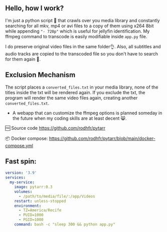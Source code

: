  ## Hello, how I work?
I'm just a python script 🐍 that crawls over you media library and constantly searching for all mkv, mp4 or avi files to a copy of them using x264 8bit while appending `"- 720p"` which is useful for jellyfin identification. 
My ffmpeg command to transcode is easily modifiable inside `app.py` file.

I do preserve original video files in the same folder👌. Also, all subtitles and audio tracks are copied to the transcoded file so you don't have to search for them again 🐊. 

 ## Exclusion Mechanism
The script places a `converted_files.txt` in your media library, none of the titles inside the txt will be rendered again. If you exclude the txt, the program will render the same video files again, creating another `converted_files.txt`.

* A webapp that can customize the ffmpeg options is planned someday in the future when my coding skills are at least decent 😸.

🆓 Source code https://github.com/rodhfr/pytarr 

📦 Docker compose: https://github.com/rodhfr/pytarr/blob/main/docker-compose.yml

## Fast spin:

```yml
version: '3.9'
services:
  my-service:
    image: pytarr:0.3
    volumes:
      - /path/to/media/file/:/app/Videos
    restart: unless-stopped
    environment:
      - TZ=America/Recife
      - PUID=1000
      - PGID=1000 
    command: bash -c "sleep 300 && python app.py"
```
